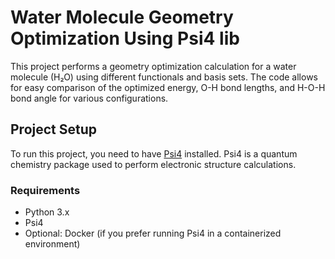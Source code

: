 
# Water Molecule Geometry Optimization Using Psi4 lib

This project performs a geometry optimization calculation for a water molecule (H₂O) using different functionals and basis sets. The code allows for easy comparison of the optimized energy, O-H bond lengths, and H-O-H bond angle for various configurations.

## Project Setup

To run this project, you need to have [Psi4](http://www.psicode.org/) installed. Psi4 is a quantum chemistry package used to perform electronic structure calculations.

### Requirements

- Python 3.x
- Psi4
- Optional: Docker (if you prefer running Psi4 in a containerized environment)


